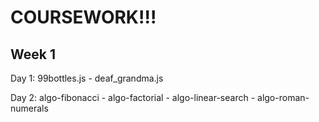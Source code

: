 # COURSEWORK!!!

## Week 1
Day 1: 99bottles.js - deaf_grandma.js

Day 2: algo-fibonacci - algo-factorial - algo-linear-search - algo-roman-numerals
